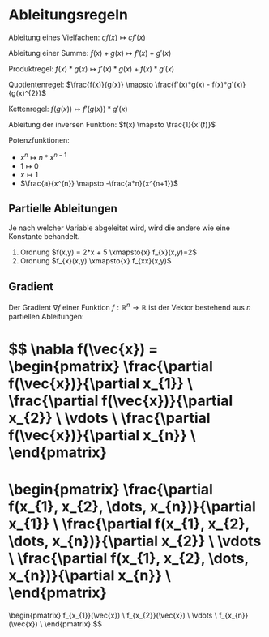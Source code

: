 # Ableitungsregeln

Ableitung eines Vielfachen:
    $cf(x) \mapsto cf'(x)$

Ableitung  einer Summe:
    $f(x) +g(x) \mapsto f'(x) + g'(x)$

Produktregel:
    $f(x)*g(x) \mapsto f'(x)*g(x) + f(x)*g'(x)$

Quotientenregel:
    $\frac{f(x)}{g(x)} \mapsto \frac{f'(x)*g(x) - f(x)*g'(x)}{g(x)^{2}}$

Kettenregel:
    $f(g(x)) \mapsto f'(g(x))*g'(x)$

Ableitung der inversen Funktion:
    $f(x) \mapsto \frac{1}{x'(f)}$

Potenzfunktionen:

- $x^{n} \mapsto n*x^{n-1}$
- $1 \mapsto 0$
- $x \mapsto 1$
- $\frac{a}{x^{n}} \mapsto -\frac{a*n}{x^{n+1}}$

## Partielle Ableitungen

Je nach welcher Variable abgeleitet wird, wird die andere wie eine Konstante behandelt.

1. Ordnung $f(x,y) = 2*x + 5 \xmapsto{x} f_{x}(x,y)=2$
2. Ordnung $f_{x}(x,y) \xmapsto{x} f_{xx}(x,y)$

## Gradient

Der Gradient $\nabla f$ einer Funktion $f: \mathbb{R}^n \rightarrow \mathbb{R}$ ist der Vektor bestehend aus $n$ partiellen Ableitungen:

$$
\nabla f(\vec{x}) = 
\begin{pmatrix}
    \frac{\partial f(\vec{x})}{\partial x_{1}}  \\
    \frac{\partial f(\vec{x})}{\partial x_{2}}  \\
    \vdots                                  \\
    \frac{\partial f(\vec{x})}{\partial x_{n}}  \\
\end{pmatrix}
=
\begin{pmatrix}
    \frac{\partial f(x_{1}, x_{2}, \dots, x_{n})}{\partial x_{1}}  \\
    \frac{\partial f(x_{1}, x_{2}, \dots, x_{n})}{\partial x_{2}}  \\
    \vdots                                  \\
    \frac{\partial f(x_{1}, x_{2}, \dots, x_{n})}{\partial x_{n}}  \\
\end{pmatrix}
= 
\begin{pmatrix}
    f_{x_{1}}(\vec{x})  \\
    f_{x_{2}}(\vec{x})  \\
    \vdots              \\
    f_{x_{n}}(\vec{x})  \\
\end{pmatrix}
$$

